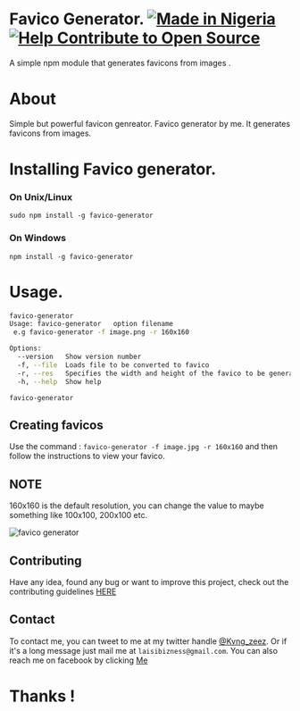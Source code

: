 # Favico Generator. [![Made in Nigeria](https://img.shields.io/badge/made%20in-nigeria-008751.svg?style=flat-square)](https://github.com/acekyd/made-in-nigeria) [![Help Contribute to Open Source](https://www.codetriage.com/youngestdev/favico-generator/badges/users.svg)](https://www.codetriage.com/youngestdev/favico-generator)
A simple npm module that generates favicons from images .
# About
 Simple but powerful favicon genreator.
 Favico generator by me. It generates favicons from images.


 # Installing Favico generator.
 
### On Unix/Linux
```
sudo npm install -g favico-generator
```
### On Windows
```
npm install -g favico-generator
```
 

 # Usage.

```bash
favico-generator
Usage: favico-generator   option filename
 e.g favico-generator -f image.png -r 160x160

Options:
  --version   Show version number                                      [boolean]
  -f, --file  Loads file to be converted to favico                    [required]
  -r, --res   Specifies the width and height of the favico to be generated e.g 160x160  [required]
  -h, --help  Show help
```

 `favico-generator`
  
 ## Creating favicos 
 Use the command : `favico-generator -f image.jpg -r 160x160` and then follow the instructions to view your favico.
 
 ## NOTE
  160x160 is the default resolution, you can change the value to maybe something like 100x100, 200x100 etc.
 
 <img src="http://res.cloudinary.com/laisi/image/upload/v1514771538/mxjsfwxtgrlmn0atepta.gif" border="0" alt="favico generator">

 ## Contributing
 Have any idea, found any bug or want to improve this project, check out the contributing guidelines <a href="CONTRIBUTING.md">HERE</a>
 
 ## Contact
 To contact me, you can tweet to me at my twitter handle <a href="https://twitter.com/kvng_zeez">@Kvng_zeez</a>.
 Or if it's a long message just mail me at `laisibizness@gmail.com`. You can also reach me on facebook by clicking <a href="https://fb.me/kvng.laisi">Me</a>
 
 # Thanks !
